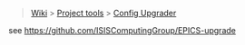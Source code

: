 > [Wiki](Home) > [Project tools](Project-tools) > [Config Upgrader](Config-Upgrader)

see https://github.com/ISISComputingGroup/EPICS-upgrade

